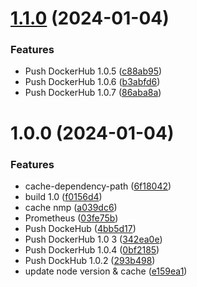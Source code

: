 # [1.1.0](https://github.com/YuldiKeepCoding/SRE_YUL/compare/v1.0.0...v1.1.0) (2024-01-04)


### Features

* Push DockerHub 1.0.5 ([c88ab95](https://github.com/YuldiKeepCoding/SRE_YUL/commit/c88ab95b2fd662a61b1170c7de1590032940145a))
* Push DockerHub 1.0.6 ([b3abfd6](https://github.com/YuldiKeepCoding/SRE_YUL/commit/b3abfd6ba68a94952ef78b98a99bc87dd31b9b65))
* Push DockerHub 1.0.7 ([86aba8a](https://github.com/YuldiKeepCoding/SRE_YUL/commit/86aba8a769b2fe746c3e290ab18b6efb659f707c))

# 1.0.0 (2024-01-04)


### Features

*  cache-dependency-path ([6f18042](https://github.com/YuldiKeepCoding/SRE_YUL/commit/6f18042b46be7bf405047c38ab8c10d5703e260a))
* build 1.0 ([f0156d4](https://github.com/YuldiKeepCoding/SRE_YUL/commit/f0156d4118d4f12256af2472749467da2dfc4cc8))
* cache nmp ([a039dc6](https://github.com/YuldiKeepCoding/SRE_YUL/commit/a039dc6a78d9092c776985436e93836ab0202ab9))
* Prometheus ([03fe75b](https://github.com/YuldiKeepCoding/SRE_YUL/commit/03fe75b6707c3427fe5dda92b4d0af10b2560589))
* Push DockeHub ([4bb5d17](https://github.com/YuldiKeepCoding/SRE_YUL/commit/4bb5d175bb90dd2874a1068d721b0396f93d7b29))
* Push DockerHub 1.0 3 ([342ea0e](https://github.com/YuldiKeepCoding/SRE_YUL/commit/342ea0e7bf99662ec9e0d98ecf7acaac0b7133d5))
* Push DockerHub 1.0.4 ([0bf2185](https://github.com/YuldiKeepCoding/SRE_YUL/commit/0bf21856b338fa8ffd812346aba43218e0b1036f))
* Push DockHub 1.0.2 ([293b498](https://github.com/YuldiKeepCoding/SRE_YUL/commit/293b498d9902c486e407f4a162bd5f2fca41829c))
* update node version & cache ([e159ea1](https://github.com/YuldiKeepCoding/SRE_YUL/commit/e159ea10969066bf4bf8c3b6891dcd1e554c4cfa))
